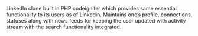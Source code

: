 LinkedIn clone built in PHP codeigniter which provides same essential functionality to its users as of Linkedin. 
Maintains one’s profile, connections, statuses along with news feeds for keeping the user updated with activity stream with the search functionality integrated.
